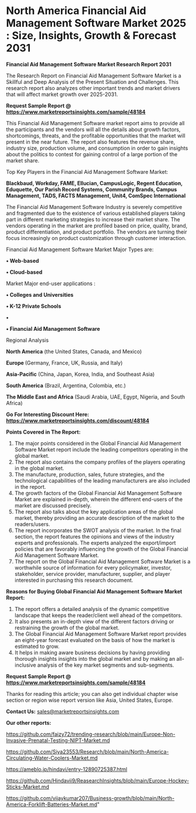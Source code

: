 # North America Financial Aid Management Software Market 2025 : Size, Insights, Growth & Forecast 2031

<strong>Financial Aid Management Software Market Research Report 2031</strong>

The Research Report on Financial Aid Management Software Market is a Skillful and Deep Analysis of the Present Situation and Challenges. This research report also analyzes other important trends and market drivers that will affect market growth over 2025-2031.

<strong>Request Sample Report @ <a href=https://www.marketreportsinsights.com/sample/48184>https://www.marketreportsinsights.com/sample/48184</a></strong>

This Financial Aid Management Software market report aims to provide all the participants and the vendors will all the details about growth factors, shortcomings, threats, and the profitable opportunities that the market will present in the near future. The report also features the revenue share, industry size, production volume, and consumption in order to gain insights about the politics to contest for gaining control of a large portion of the market share.

Top Key Players in the Financial Aid Management Software Market:

<strong>Blackbaud, Workday, FAME, Ellucian, CampusLogic, Regent Education, Eduquette, Our Parish Record Systems, Community Brands, Campus Management, TADS, FACTS Management, Unit4, ComSpec International</strong>

The Financial Aid Management Software Industry is severely competitive and fragmented due to the existence of various established players taking part in different marketing strategies to increase their market share. The vendors operating in the market are profiled based on price, quality, brand, product differentiation, and product portfolio. The vendors are turning their focus increasingly on product customization through customer interaction.

Financial Aid Management Software Market Major Types are:

<strong>•  Web-based

•  Cloud-based</strong>

Market Major end-user applications :

<strong>•  Colleges and Universities

•  K-12 Private Schools

•  

•  Financial Aid Management Software</strong>

Regional Analysis

</u><strong><b>North America</b></strong> (the United States, Canada, and Mexico)

<strong><b>Europe </b></strong>(Germany, France, UK, Russia, and Italy)

<strong><b>Asia-Pacific</b></strong> (China, Japan, Korea, India, and Southeast Asia)

<strong><b>South America</b></strong> (Brazil, Argentina, Colombia, etc.)

<strong><b>The Middle East and Africa</b></strong> (Saudi Arabia, UAE, Egypt, Nigeria, and South Africa)

<strong>Go For Interesting Discount Here: <a href=https://www.marketreportsinsights.com/discount/48184>https://www.marketreportsinsights.com/discount/48184</a></strong>

<strong>Points Covered in The Report:</strong>
<ol>
  <li>The major points considered in the Global Financial Aid Management Software Market report include the leading competitors operating in the global market.</li>
  <li>The report also contains the company profiles of the players operating in the global market.</li>
  <li>The manufacture, production, sales, future strategies, and the technological capabilities of the leading manufacturers are also included in the report.</li>
  <li>The growth factors of the Global Financial Aid Management Software Market are explained in-depth, wherein the different end-users of the market are discussed precisely.</li>
  <li>The report also talks about the key application areas of the global market, thereby providing an accurate description of the market to the readers/users.</li>
  <li>The report incorporates the SWOT analysis of the market. In the final section, the report features the opinions and views of the industry experts and professionals. The experts analyzed the export/import policies that are favorably influencing the growth of the Global Financial Aid Management Software Market.</li>
  <li>The report on the Global Financial Aid Management Software Market is a worthwhile source of information for every policymaker, investor, stakeholder, service provider, manufacturer, supplier, and player interested in purchasing this research document.</li>
</ol>
<strong>Reasons for Buying Global Financial Aid Management Software Market Report:</strong>

<ol>
  <li>The report offers a detailed analysis of the dynamic competitive landscape that keeps the reader/client well ahead of the competitors.</li>
  <li>It also presents an in-depth view of the different factors driving or restraining the growth of the global market.</li>
  <li>The Global Financial Aid Management Software Market report provides an eight-year forecast evaluated on the basis of how the market is estimated to grow.</li>
  <li>It helps in making aware business decisions by having providing thorough insights insights into the global market and by making an all-inclusive analysis of the key market segments and sub-segments.</li>
</ol>
<strong>Request Sample Report @ <a href=https://www.marketreportsinsights.com/sample/48184>https://www.marketreportsinsights.com/sample/48184</a></strong>


Thanks for reading this article; you can also get individual chapter wise section or region wise report version like Asia, United States, Europe.

<strong>Contact Us:</strong>
sales@marketreportsinsights.com

<strong>Our other reports:</strong>

<a href=https://github.com/faizy72/trending-research/blob/main/Europe-Non-Invasive-Prenatal-Testing-NIPT-Market.md>https://github.com/faizy72/trending-research/blob/main/Europe-Non-Invasive-Prenatal-Testing-NIPT-Market.md</a>

<a href=https://github.com/Siya23553/Research/blob/main/North-America-Circulating-Water-Coolers-Market.md>https://github.com/Siya23553/Research/blob/main/North-America-Circulating-Water-Coolers-Market.md</a>

<a href=https://ameblo.jp/hindavi/entry-12890725387.html>https://ameblo.jp/hindavi/entry-12890725387.html</a>

<a href=https://github.com/Hindavii9/ReasearchInsights/blob/main/Europe-Hockey-Sticks-Market.md>https://github.com/Hindavii9/ReasearchInsights/blob/main/Europe-Hockey-Sticks-Market.md</a>

<a href=https://github.com/vijaykumar207/Business-growth/blob/main/North-America-Forklift-Batteries-Market.md>https://github.com/vijaykumar207/Business-growth/blob/main/North-America-Forklift-Batteries-Market.md</a>"
